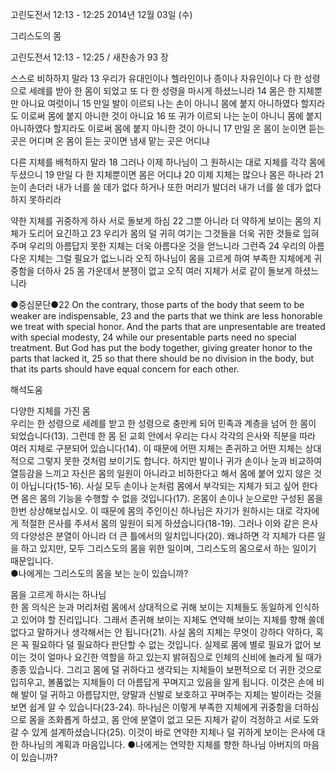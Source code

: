 고린도전서 12:13 - 12:25 
2014년 12월 03일 (수)

그리스도의 몸



고린도전서 12:13 - 12:25 / 새찬송가 93 장


스스로 비하하지 말라
13 우리가 유대인이나 헬라인이나 종이나 자유인이나 다 한 성령으로 세례를 받아 한 몸이 되었고 또 다 한 성령을 마시게 하셨느니라 14 몸은 한 지체뿐만 아니요 여럿이니 15 만일 발이 이르되 나는 손이 아니니 몸에 붙지 아니하였다 할지라도 이로써 몸에 붙지 아니한 것이 아니요 16 또 귀가 이르되 나는 눈이 아니니 몸에 붙지 아니하였다 할지라도 이로써 몸에 붙지 아니한 것이 아니니 17 만일 온 몸이 눈이면 듣는 곳은 어디며 온 몸이 듣는 곳이면 냄새 맡는 곳은 어디냐 

다른 지체를 배척하지 말라
18 그러나 이제 하나님이 그 원하시는 대로 지체를 각각 몸에 두셨으니 19 만일 다 한 지체뿐이면 몸은 어디냐 20 이제 지체는 많으나 몸은 하나라 21 눈이 손더러 내가 너를 쓸 데가 없다 하거나 또한 머리가 발더러 내가 너를 쓸 데가 없다 하지 못하리라 

약한 지체를 귀중하게 하사 서로 돌보게 하심
22 그뿐 아니라 더 약하게 보이는 몸의 지체가 도리어 요긴하고 23 우리가 몸의 덜 귀히 여기는 그것들을 더욱 귀한 것들로 입혀 주며 우리의 아름답지 못한 지체는 더욱 아름다운 것을 얻느니라 그런즉 24 우리의 아름다운 지체는 그럴 필요가 없느니라 오직 하나님이 몸을 고르게 하여 부족한 지체에게 귀중함을 더하사 25 몸 가운데서 분쟁이 없고 오직 여러 지체가 서로 같이 돌보게 하셨느니라   

●중심문단●22 On the contrary, those parts of the body that seem to be weaker are indispensable, 23 and the parts that we think are less honorable we treat with special honor. And the parts that are unpresentable are treated with special modesty, 24 while our presentable parts need no special treatment. But God has put the body together, giving greater honor to the parts that lacked it, 25 so that there should be no division in the body, but that its parts should have equal concern for each other.

해석도움





다양한 지체를 가진 몸  
우리는 한 성령으로 세례를 받고 한 성령으로 충만케 되어 민족과 계층을 넘어 한 몸이 되었습니다(13). 그런데 한 몸 된 교회 안에서 우리는 다시 각각의 은사와 직분을 따라 여러 지체로 구분되어 있습니다(14). 이 때문에 어떤 지체는 존귀하고 어떤 지체는 상대적으로 그렇지 못한 것처럼 보이기도 합니다. 하지만 발이나 귀가 손이나 눈과 비교하여 열등감을 느끼고 자신은 몸의 일원이 아니라고 비하한다고 해서 몸에 붙어 있지 않은 것이 아닙니다(15-16). 사실 모두 손이나 눈처럼 몸에서 부각되는 지체가 되고 싶어 한다면 몸은 몸의 기능을 수행할 수 없을 것입니다(17). 온몸이 손이나 눈으로만 구성된 몸을 한번 상상해보십시오. 이 때문에 몸의 주인이신 하나님은 자기가 원하시는 대로 각자에게 적절한 은사를 주셔서 몸의 일원이 되게 하셨습니다(18-19). 그러나 이와 같은 은사의 다양성은 분열이 아니라 더 큰 틀에서의 일치입니다(20). 왜냐하면 각 지체가 다른 일을 하고 있지만, 모두 그리스도의 몸을 위한 일이며, 그리스도의 몸으로서 하는 일이기 때문입니다.    
●나에게는 그리스도의 몸을 보는 눈이 있습니까?

몸을 고르게 하시는 하나님  
한 몸 의식은 눈과 머리처럼 몸에서 상대적으로 귀해 보이는 지체들도 동일하게 인식하고 있어야 할 진리입니다. 그래서 존귀해 보이는 지체도 연약해 보이는 지체를 향해 쓸데없다고 말하거나 생각해서는 안 됩니다(21). 사실 몸의 지체는 무엇이 강하다 약하다, 혹은 꼭 필요하다 덜 필요하다 판단할 수 없는 것입니다. 실제로 몸에 별로 필요가 없어 보이는 것이 얼마나 요긴한 역할을 하고 있는지 밝혀짐으로 인체의 신비에 놀라게 될 때가 종종 있습니다. 그리고 몸에 덜 귀하다고 생각되는 지체들이 보편적으로 더 귀한 것으로 입히우고, 볼품없는 지체들이 더 아름답게 꾸며지고 있음을 알게 됩니다. 이것은 손에 비해 발이 덜 귀하고 아름답지만, 양말과 신발로 보호하고 꾸며주는 지체는 발이라는 것을 보면 쉽게 알 수 있습니다(23-24). 하나님은 이렇게 부족한 지체에게 귀중함을 더하심으로 몸을 조화롭게 하셨고, 몸 안에 분열이 없고 모든 지체가 같이 걱정하고 서로 도와갈 수 있게 설계하셨습니다(25). 이것이 바로 연약한 지체나 덜 귀하게 보이는 은사에 대한 하나님의 계획과 마음입니다. 
●나에게는 연약한 지체를 향한 하나님 아버지의 마음이 있습니까?